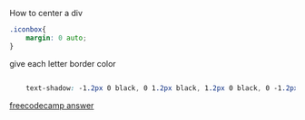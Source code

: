 How to center a div

```css
.iconbox{
    margin: 0 auto;
}

```

give each letter border color

```css

    text-shadow: -1.2px 0 black, 0 1.2px black, 1.2px 0 black, 0 -1.2px black;

```

[freecodecamp answer](https://forum.freecodecamp.org/t/border-on-each-letter/313357/4)